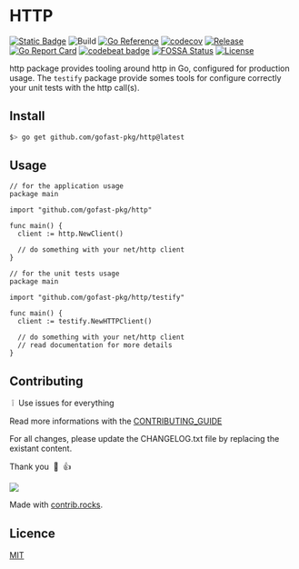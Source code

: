 # HTTP

[![Static Badge](https://img.shields.io/badge/project%20use%20codesystem-green?link=https%3A%2F%2Fgithub.com%2Fgofast-pkg%2Fcodesystem)](https://github.com/gofast-pkg/codesystem)
![Build](https://github.com/gofast-pkg/http/actions/workflows/ci.yml/badge.svg)
[![Go Reference](https://pkg.go.dev/badge/github.com/gofast-pkg/http.svg)](https://pkg.go.dev/github.com/gofast-pkg/http)
[![codecov](https://codecov.io/gh/gofast-pkg/http/branch/main/graph/badge.svg?token=7TCE3QB21E)](https://codecov.io/gh/gofast-pkg/http)
[![Release](https://img.shields.io/github/release/gofast-pkg/http?style=flat-square)](https://github.com/gofast-pkg/http/releases)
[![Go Report Card](https://goreportcard.com/badge/github.com/gofast-pkg/http)](https://goreportcard.com/report/github.com/gofast-pkg/http)
[![codebeat badge](https://codebeat.co/badges/e262f7b7-6269-4305-993c-8532c1c3deb2)](https://codebeat.co/projects/github-com-gofast-pkg-http-main)
[![FOSSA Status](https://app.fossa.com/api/projects/git%2Bgithub.com%2Fgofast-pkg%2Fhttp.svg?type=shield)](https://app.fossa.com/projects/git%2Bgithub.com%2Fgofast-pkg%2Fhttp?ref=badge_shield)
[![License](http://img.shields.io/badge/license-mit-blue.svg?style=flat-square)](https://raw.githubusercontent.com/gofast-pkg/http/blob/main/LICENSE)

http package provides tooling around http in Go, configured for production usage. The `testify` package provide somes
tools for configure correctly your unit tests with the http call(s).

## Install

``` bash
$> go get github.com/gofast-pkg/http@latest
```

## Usage

``` Golang
// for the application usage
package main

import "github.com/gofast-pkg/http"

func main() {
  client := http.NewClient()

  // do something with your net/http client
}
```

``` Golang
// for the unit tests usage
package main

import "github.com/gofast-pkg/http/testify"

func main() {
  client := testify.NewHTTPClient()

  // do something with your net/http client
  // read documentation for more details
}

```

## Contributing

&nbsp;:grey_exclamation:&nbsp; Use issues for everything

Read more informations with the [CONTRIBUTING_GUIDE](./.github/CONTRIBUTING.md)

For all changes, please update the CHANGELOG.txt file by replacing the existant content.

Thank you &nbsp;:pray:&nbsp;&nbsp;:+1:&nbsp;

<a href="https://github.com/gofast-pkg/http/graphs/contributors">
  <img src="https://contrib.rocks/image?repo=gofast-pkg/http" />
</a>

Made with [contrib.rocks](https://contrib.rocks).

## Licence

[MIT](https://github.com/gofast-pkg/http/blob/main/LICENSE)
